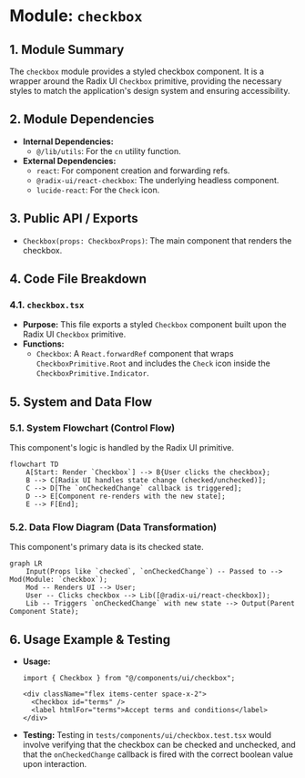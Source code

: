 # Module: `checkbox`

## 1. Module Summary

The `checkbox` module provides a styled checkbox component. It is a wrapper around the Radix UI `Checkbox` primitive, providing the necessary styles to match the application's design system and ensuring accessibility.

## 2. Module Dependencies

* **Internal Dependencies:**
    * `@/lib/utils`: For the `cn` utility function.
* **External Dependencies:**
    * `react`: For component creation and forwarding refs.
    * `@radix-ui/react-checkbox`: The underlying headless component.
    * `lucide-react`: For the `Check` icon.

## 3. Public API / Exports

* `Checkbox(props: CheckboxProps)`: The main component that renders the checkbox.

## 4. Code File Breakdown

### 4.1. `checkbox.tsx`

* **Purpose:** This file exports a styled `Checkbox` component built upon the Radix UI `Checkbox` primitive.
* **Functions:**
    * `Checkbox`: A `React.forwardRef` component that wraps `CheckboxPrimitive.Root` and includes the `Check` icon inside the `CheckboxPrimitive.Indicator`.

## 5. System and Data Flow

### 5.1. System Flowchart (Control Flow)

This component's logic is handled by the Radix UI primitive.

```mermaid
flowchart TD
    A[Start: Render `Checkbox`] --> B{User clicks the checkbox};
    B --> C[Radix UI handles state change (checked/unchecked)];
    C --> D[The `onCheckedChange` callback is triggered];
    D --> E[Component re-renders with the new state];
    E --> F[End];
```

### 5.2. Data Flow Diagram (Data Transformation)

This component's primary data is its checked state.

```mermaid
graph LR
    Input(Props like `checked`, `onCheckedChange`) -- Passed to --> Mod(Module: `checkbox`);
    Mod -- Renders UI --> User;
    User -- Clicks checkbox --> Lib([@radix-ui/react-checkbox]);
    Lib -- Triggers `onCheckedChange` with new state --> Output(Parent Component State);
```

## 6. Usage Example & Testing

* **Usage:**
  ```tsx
  import { Checkbox } from "@/components/ui/checkbox";

  <div className="flex items-center space-x-2">
    <Checkbox id="terms" />
    <label htmlFor="terms">Accept terms and conditions</label>
  </div>
  ```
* **Testing:** Testing in `tests/components/ui/checkbox.test.tsx` would involve verifying that the checkbox can be checked and unchecked, and that the `onCheckedChange` callback is fired with the correct boolean value upon interaction.
